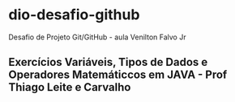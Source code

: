 # dio-desafio-github
Desafio de Projeto Git/GitHub - aula Venilton Falvo Jr
## Exercícios Variáveis, Tipos de Dados e Operadores Matemáticcos em JAVA - Prof Thiago Leite e Carvalho
